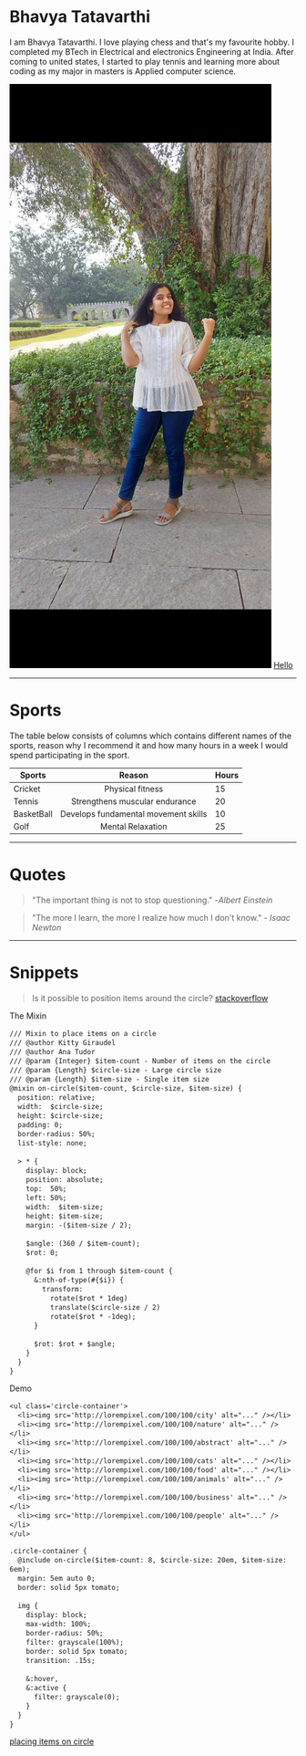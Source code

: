 # Bhavya Tatavarthi
I am Bhavya Tatavarthi. I love playing chess and that's my favourite hobby. I completed my BTech in Electrical and electronics Engineering at India. After coming to united states, I started to play tennis and learning more about coding as my major in masters is Applied computer science.

![Image](bhavya.jpg)
[Hello](README.md)

***
# Sports
The table below consists of columns which contains different names of the sports, reason why I recommend it and how many hours in a week I would spend participating in the
sport.<br>

| Sports | Reason | Hours |
|---|:---:|---| 
|Cricket|Physical fitness|15|
|Tennis|Strengthens muscular endurance|20|
|BasketBall|Develops fundamental movement skills|10|
|Golf|Mental Relaxation|25|
---
# Quotes
>"The important thing is not to stop questioning." -*Albert Einstein*

>"The more I learn, the more I realize how much I don't know." - *Isaac Newton*
---
# Snippets
>Is it possible to position items around the circle?
[stackoverflow](https://stackoverflow.com/questions/34827096/is-it-possible-to-position-items-around-the-circle)<br>

The Mixin
```
/// Mixin to place items on a circle
/// @author Kitty Giraudel
/// @author Ana Tudor
/// @param {Integer} $item-count - Number of items on the circle
/// @param {Length} $circle-size - Large circle size
/// @param {Length} $item-size - Single item size
@mixin on-circle($item-count, $circle-size, $item-size) {
  position: relative;
  width:  $circle-size;
  height: $circle-size;
  padding: 0;
  border-radius: 50%; 
  list-style: none;       
  
  > * {
    display: block;
    position: absolute;
    top:  50%; 
    left: 50%;
    width:  $item-size;
    height: $item-size;
    margin: -($item-size / 2);
  
    $angle: (360 / $item-count);
    $rot: 0;

    @for $i from 1 through $item-count {
      &:nth-of-type(#{$i}) {
        transform: 
          rotate($rot * 1deg) 
          translate($circle-size / 2) 
          rotate($rot * -1deg);
      }

      $rot: $rot + $angle;
    }
  }
}
```
Demo
```
<ul class='circle-container'>
  <li><img src='http://lorempixel.com/100/100/city' alt="..." /></li>
  <li><img src='http://lorempixel.com/100/100/nature' alt="..." /></li>
  <li><img src='http://lorempixel.com/100/100/abstract' alt="..." /></li>
  <li><img src='http://lorempixel.com/100/100/cats' alt="..." /></li>
  <li><img src='http://lorempixel.com/100/100/food' alt="..." /></li>
  <li><img src='http://lorempixel.com/100/100/animals' alt="..." /></li>
  <li><img src='http://lorempixel.com/100/100/business' alt="..." /></li>
  <li><img src='http://lorempixel.com/100/100/people' alt="..." /></li>
</ul>
```
```
.circle-container {
  @include on-circle($item-count: 8, $circle-size: 20em, $item-size: 6em); 
  margin: 5em auto 0;
  border: solid 5px tomato;
  
  img { 
    display: block; 
    max-width: 100%; 
    border-radius: 50%;
    filter: grayscale(100%);
    border: solid 5px tomato;
    transition: .15s;
    
    &:hover,
    &:active {
      filter: grayscale(0);
    }
  }
}
```
[placing items on circle](https://css-tricks.com/snippets/sass/placing-items-circle/)





